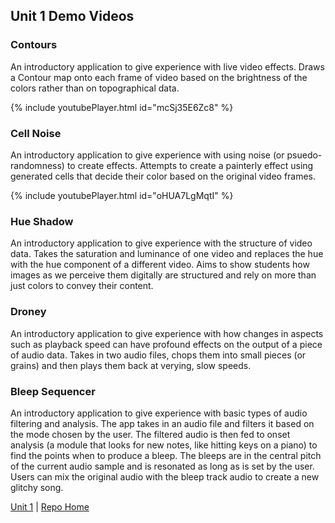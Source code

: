 ## Unit 1 Demo Videos

### Contours
An introductory application to give experience with live video effects. Draws a Contour map onto each frame of video based on the brightness of the colors rather than on topographical data.

{% include youtubePlayer.html id="mcSj35E6Zc8" %}

### Cell Noise
An introductory application to give experience with using noise (or psuedo-randomness) to create effects. Attempts to create a painterly effect using generated cells that decide their color based on the original video frames. 

{% include youtubePlayer.html id="oHUA7LgMqtI" %}


### Hue Shadow
An introductory application to give experience with the structure of video data. Takes the saturation and luminance of one video and replaces the hue with the hue component of a different video. Aims to show students how images as we perceive them digitally are structured and rely on more than just colors to convey their content.


### Droney
An introductory application to give experience with how changes in aspects such as playback speed can have profound effects on the output of a piece of audio data. Takes in two audio files, chops them into small pieces (or grains) and then plays them back at verying, slow speeds.


### Bleep Sequencer
An introductory application to give experience with basic types of audio filtering and analysis. The app takes in an audio file and filters it based on the mode chosen by the user. The filtered audio is then fed to onset analysis (a module that looks for new notes, like hitting keys on a piano) to find the points when to produce a bleep. The bleeps are in the central pitch of the current audio sample and is resonated as long as is set by the user. Users can mix the original audio with the bleep track audio to create a new glitchy song.


[Unit 1](https://synthesis-asu-tml.github.io/Media-Choreography-Lower-Division/Unit_1) | [Repo Home](https://synthesis-asu-tml.github.io/Media-Choreography-Lower-Division)
